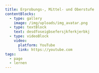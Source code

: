 ```yaml
---
title: Erprobungs-, Mittel- und Oberstufe
contentBlocks:
  - type: gallery
    image: /img/uploads/img_avatar.png
  - type: textBlock
    text: d﻿esdfoseigbsefersjkferkjerbkj
  - type: videoBlock
    video:
      platform: YouTube
      link: https://youtube.com
tags:
  - page
  - lernen
---
```

